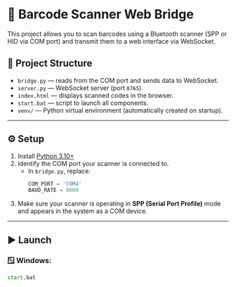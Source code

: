 # 🔗 Barcode Scanner Web Bridge

This project allows you to scan barcodes using a Bluetooth scanner (SPP or HID via COM port) and transmit them to a web interface via WebSocket.

## 🧰 Project Structure

- `bridge.py` — reads from the COM port and sends data to WebSocket.
- `server.py` — WebSocket server (port `8765`).
- `index.html` — displays scanned codes in the browser.
- `start.bat` — script to launch all components.
- `venv/` — Python virtual environment (automatically created on startup).

---

## ⚙️ Setup

1. Install [Python 3.10+](https://www.python.org/downloads/)
2. Identify the COM port your scanner is connected to.
   - In `bridge.py`, replace:
     ```python
     COM_PORT = 'COM4'
     BAUD_RATE = 9600
     ```
3. Make sure your scanner is operating in **SPP (Serial Port Profile)** mode and appears in the system as a COM device.

---

## ▶️ Launch

### 🪟 Windows:
```bat
start.bat

